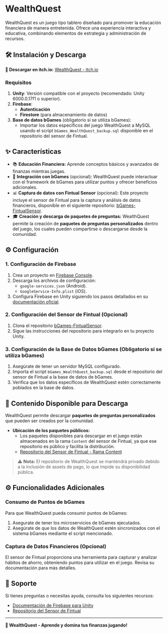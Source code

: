 # WealthQuest

WealthQuest es un juego tipo tablero diseñado para promover la educación financiera de manera entretenida. Ofrece una experiencia interactiva y educativa, combinando elementos de estrategia y administración de recursos.

## 🛠️ Instalación y Descarga

**🔗 Descargar en itch.io:** [WealthQuest - itch.io](https://jonasotoaguilar.itch.io/wealthquest)

### Requisitos

1. **Unity**: Versión compatible con el proyecto (recomendado: Unity 6000.0.17f1 o superior).
2. **Firebase**:
   - **Autenticación**
   - **Firestore** (para almacenamiento de datos)
3. **Base de datos bGames** (obligatorio si se utiliza bGames):
   - Importar los datos específicos del juego WealthQuest a MySQL usando el script `bGames_WealthQuest_backup.sql` disponible en el repositorio del sensor de Fintual.

## ✨ Características

- 📚 **Educación Financiera:** Aprende conceptos básicos y avanzados de finanzas mientras juegas.
- 🌟 **Integración con bGames** (opcional): WealthQuest puede interactuar con el framework de bGames para utilizar puntos y ofrecer beneficios adicionales.
- 📊 **Captura de datos con Fintual Sensor** (opcional): Este proyecto incluye el sensor de Fintual para la captura y análisis de datos financieros, disponible en el siguiente repositorio: [bGames-FintualSensor](https://github.com/JonaSotoAguilar/bGames-FintualSensor.git).
- 🎓 **Creación y descarga de paquetes de preguntas:** WealthQuest permite la creación de **paquetes de preguntas personalizados** dentro del juego, los cuales pueden compartirse o descargarse desde la comunidad.

## ⚙️ Configuración

### 1. Configuración de Firebase

1. Crea un proyecto en [Firebase Console](https://console.firebase.google.com/).
2. Descarga los archivos de configuración:
   - `google-services.json` (Android).
   - `GoogleService-Info.plist` (iOS).
3. Configura Firebase en Unity siguiendo los pasos detallados en su [documentación oficial](https://firebase.google.com/docs/unity/setup?hl=es-419).

### 2. Configuración del Sensor de Fintual (Opcional)

1. Clona el repositorio [bGames-FintualSensor](https://github.com/JonaSotoAguilar/bGames-FintualSensor.git).
2. Sigue las instrucciones del repositorio para integrarlo en tu proyecto Unity.

### 3. Configuración de la Base de Datos bGames (Obligatorio si se utiliza bGames)

1. Asegúrate de tener un servidor MySQL configurado.
2. Importa el script `bGames_WealthQuest_backup.sql` desde el repositorio del sensor de Fintual a la base de datos de bGames.
3. Verifica que los datos específicos de WealthQuest estén correctamente poblados en la base de datos.

## 📝 Contenido Disponible para Descarga

WealthQuest permite descargar **paquetes de preguntas personalizados** que pueden ser creados por la comunidad.

- **Ubicación de los paquetes públicos:**  
  - Los paquetes disponibles para descargar en el juego están almacenados en la rama `Content` del sensor de Fintual, ya que ese repositorio es público y facilita la distribución.
  - [Repositorio del Sensor de Fintual - Rama Content](https://github.com/JonaSotoAguilar/bGames-FintualSensor/tree/Content)

> ⚠️ **Nota:** El repositorio de WealthQuest se mantendrá privado debido a la inclusión de assets de pago, lo que impide su disponibilidad pública.

## ⚙️ Funcionalidades Adicionales

### Consumo de Puntos de bGames

Para que WealthQuest pueda consumir puntos de bGames:

1. Asegurate de tener los microservicios de bGames ejecutados.
2. Asegúrate de que los datos de WealthQuest estén sincronizados con el sistema bGames mediante el script mencionado.

### Captura de Datos Financieros (Opcional)

El sensor de Fintual proporciona una herramienta para capturar y analizar hábitos de ahorro, obteniendo puntos para utilizar en el juego. Revisa su documentación para más detalles.

## 🔧 Soporte

Si tienes preguntas o necesitas ayuda, consulta los siguientes recursos:

- [Documentación de Firebase para Unity](https://firebase.google.com/docs/unity/setup?hl=es-419)
- [Repositorio del Sensor de Fintual](https://github.com/JonaSotoAguilar/bGames-FintualSensor.git)

---

**💎 WealthQuest - Aprende y domina tus finanzas jugando!**

